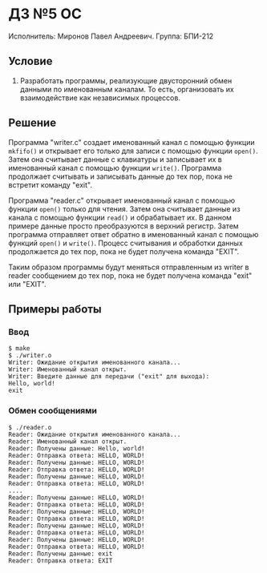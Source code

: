 # ДЗ №5 ОС
Исполнитель: Миронов Павел Андреевич. Группа: БПИ-212

## Условие

1. Разработать программы, реализующие двусторонний обмен данными по именованным каналам. То есть, организовать их взаимодействие как независимых процессов.

## Решение

Программа "writer.c" создает именованный канал с помощью функции `mkfifo()` и открывает его только для записи с помощью функции `open()`. Затем она считывает данные с клавиатуры и записывает их в именованный канал с помощью функции `write()`. Программа продолжает считывать и записывать данные до тех пор, пока не встретит команду "exit".

Программа "reader.c" открывает именованный канал с помощью функции `open()` только для чтения. Затем она считывает данные из канала с помощью функции `read()` и обрабатывает их. В данном примере данные просто преобразуются в верхний регистр. Затем программа отправляет ответ обратно в именованный канал с помощью функций `open()` и `write()`. Процесс считывания и обработки данных продолжается до тех пор, пока не будет получена команда "EXIT".

Таким образом программы будут меняться отправленным из writer в reader сообщением до тех пор, пока не будет получена команда "exit" или "EXIT".

## Примеры работы

### Ввод

```
$ make
$ ./writer.o
Writer: Ожидание открытия именованного канала...
Writer: Именованный канал открыт.
Writer: Введите данные для передачи ("exit" для выхода):
Hello, world!
exit
```

### Обмен сообщениями

```
$ ./reader.o
Reader: Ожидание открытия именованного канала...
Reader: Именованный канал открыт.
Reader: Получены данные: Hello, world!
Reader: Отправка ответа: HELLO, WORLD!
Reader: Получены данные: HELLO, WORLD!
Reader: Отправка ответа: HELLO, WORLD!
Reader: Получены данные: HELLO, WORLD!
Reader: Отправка ответа: HELLO, WORLD!
....
Reader: Получены данные: HELLO, WORLD!
Reader: Отправка ответа: HELLO, WORLD!
Reader: Получены данные: HELLO, WORLD!
Reader: Отправка ответа: HELLO, WORLD!
Reader: Получены данные: HELLO, WORLD!
Reader: Отправка ответа: HELLO, WORLD!
Reader: Получены данные: HELLO, WORLD!
Reader: Отправка ответа: HELLO, WORLD!
Reader: Получены данные: exit
Reader: Отправка ответа: EXIT
```
